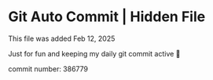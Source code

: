 # Git Auto Commit | Hidden File

This file was added Feb 12, 2025

Just for fun and keeping my daily git commit active 🤪

commit number: 386779

